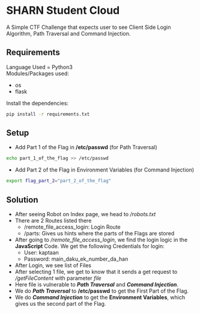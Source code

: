 # SHARN Student Cloud
A Simple CTF Challenge that expects user to see Client Side Login Algorithm, Path Traversal and Command Injection.
## Requirements
Language Used = Python3<br />
Modules/Packages used:
* os
* flask
<!-- -->
Install the dependencies:
```bash
pip install -r requirements.txt
```
## Setup
* Add Part 1 of the Flag in **/etc/passwd** (for Path Traversal)
```bash
echo part_1_of_the_flag >> /etc/passwd
```
* Add Part 2 of the Flag in Environment Variables (for Command Injection)
```bash
export flag_part_2="part_2_of_the_flag"
```
## Solution
* After seeing Robot on Index page, we head to */robots.txt*
* There are 2 Routes listed there
    * /remote_file_access_login: Login Route
    * /parts: Gives us hints where the parts of the Flags are stored
* After going to */remote_file_access_login*, we find the login logic in the **JavaScript** Code. We get the following Credentials for login:
    * User: kaptaan
    * Password: main_daku_ek_number_da_han
* After Login, we see list of Files
* After selecting 1 file, we get to know that it sends a get request to */getFileContent* with parameter *file*
* Here file is vulnerable to ***Path Traversal*** and ***Command Injection***.
* We do ***Path Traversal*** to **/etc/passwd** to get the First Part of the Flag.
* We do ***Command Injection*** to get the **Environment Variables**, which gives us the second part of the Flag.